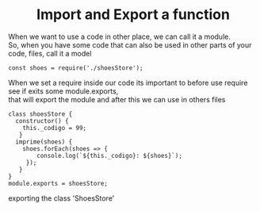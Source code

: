 <h1 align ="center"> Import and Export a function </h1>

When we want to use a code in other place, we can call it a module.<br>
So, when you have some code that can also be used in other parts of your code, files, call it a model
```
const shoes = require('./shoesStore');
```

When we set a require inside our code its important to before use require see if exits some module.exports,<br> that will export the module and after this  we can use in others files

```
class shoesStore {
  constructor() {
    this._codigo = 99;
   }
  imprime(shoes) {
    shoes.forEach(shoes => {
        console.log(`${this._codigo}: ${shoes}`);
     });
   }
}
module.exports = shoesStore; 
```


exporting the class 'ShoesStore'

